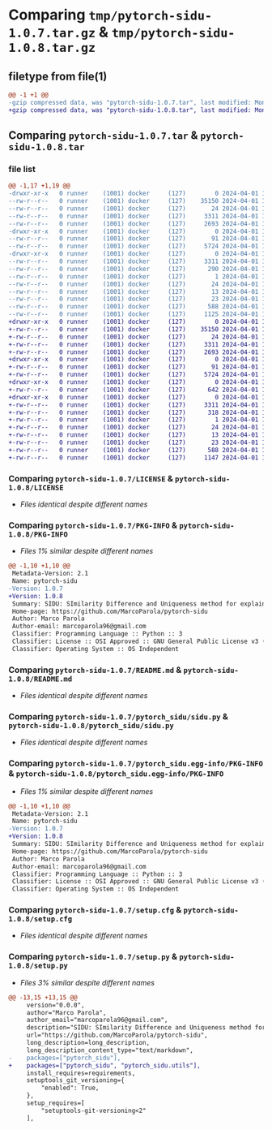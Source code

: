 # Comparing `tmp/pytorch-sidu-1.0.7.tar.gz` & `tmp/pytorch-sidu-1.0.8.tar.gz`

## filetype from file(1)

```diff
@@ -1 +1 @@
-gzip compressed data, was "pytorch-sidu-1.0.7.tar", last modified: Mon Apr  1 14:29:16 2024, max compression
+gzip compressed data, was "pytorch-sidu-1.0.8.tar", last modified: Mon Apr  1 14:36:23 2024, max compression
```

## Comparing `pytorch-sidu-1.0.7.tar` & `pytorch-sidu-1.0.8.tar`

### file list

```diff
@@ -1,17 +1,19 @@
-drwxr-xr-x   0 runner    (1001) docker     (127)        0 2024-04-01 14:29:16.693052 pytorch-sidu-1.0.7/
--rw-r--r--   0 runner    (1001) docker     (127)    35150 2024-04-01 14:15:25.000000 pytorch-sidu-1.0.7/LICENSE
--rw-r--r--   0 runner    (1001) docker     (127)       24 2024-04-01 14:15:25.000000 pytorch-sidu-1.0.7/MANIFEST.in
--rw-r--r--   0 runner    (1001) docker     (127)     3311 2024-04-01 14:29:16.693052 pytorch-sidu-1.0.7/PKG-INFO
--rw-r--r--   0 runner    (1001) docker     (127)     2693 2024-04-01 14:15:25.000000 pytorch-sidu-1.0.7/README.md
-drwxr-xr-x   0 runner    (1001) docker     (127)        0 2024-04-01 14:29:16.693052 pytorch-sidu-1.0.7/pytorch_sidu/
--rw-r--r--   0 runner    (1001) docker     (127)       91 2024-04-01 14:15:25.000000 pytorch-sidu-1.0.7/pytorch_sidu/__init__.py
--rw-r--r--   0 runner    (1001) docker     (127)     5724 2024-04-01 14:15:25.000000 pytorch-sidu-1.0.7/pytorch_sidu/sidu.py
-drwxr-xr-x   0 runner    (1001) docker     (127)        0 2024-04-01 14:29:16.693052 pytorch-sidu-1.0.7/pytorch_sidu.egg-info/
--rw-r--r--   0 runner    (1001) docker     (127)     3311 2024-04-01 14:29:16.000000 pytorch-sidu-1.0.7/pytorch_sidu.egg-info/PKG-INFO
--rw-r--r--   0 runner    (1001) docker     (127)      290 2024-04-01 14:29:16.000000 pytorch-sidu-1.0.7/pytorch_sidu.egg-info/SOURCES.txt
--rw-r--r--   0 runner    (1001) docker     (127)        1 2024-04-01 14:29:16.000000 pytorch-sidu-1.0.7/pytorch_sidu.egg-info/dependency_links.txt
--rw-r--r--   0 runner    (1001) docker     (127)       24 2024-04-01 14:29:16.000000 pytorch-sidu-1.0.7/pytorch_sidu.egg-info/requires.txt
--rw-r--r--   0 runner    (1001) docker     (127)       13 2024-04-01 14:29:16.000000 pytorch-sidu-1.0.7/pytorch_sidu.egg-info/top_level.txt
--rw-r--r--   0 runner    (1001) docker     (127)       23 2024-04-01 14:15:25.000000 pytorch-sidu-1.0.7/requirements.txt
--rw-r--r--   0 runner    (1001) docker     (127)      588 2024-04-01 14:29:16.693052 pytorch-sidu-1.0.7/setup.cfg
--rw-r--r--   0 runner    (1001) docker     (127)     1125 2024-04-01 14:15:25.000000 pytorch-sidu-1.0.7/setup.py
+drwxr-xr-x   0 runner    (1001) docker     (127)        0 2024-04-01 14:36:23.675958 pytorch-sidu-1.0.8/
+-rw-r--r--   0 runner    (1001) docker     (127)    35150 2024-04-01 14:34:55.000000 pytorch-sidu-1.0.8/LICENSE
+-rw-r--r--   0 runner    (1001) docker     (127)       24 2024-04-01 14:34:55.000000 pytorch-sidu-1.0.8/MANIFEST.in
+-rw-r--r--   0 runner    (1001) docker     (127)     3311 2024-04-01 14:36:23.675958 pytorch-sidu-1.0.8/PKG-INFO
+-rw-r--r--   0 runner    (1001) docker     (127)     2693 2024-04-01 14:34:55.000000 pytorch-sidu-1.0.8/README.md
+drwxr-xr-x   0 runner    (1001) docker     (127)        0 2024-04-01 14:36:23.675958 pytorch-sidu-1.0.8/pytorch_sidu/
+-rw-r--r--   0 runner    (1001) docker     (127)       91 2024-04-01 14:34:55.000000 pytorch-sidu-1.0.8/pytorch_sidu/__init__.py
+-rw-r--r--   0 runner    (1001) docker     (127)     5724 2024-04-01 14:34:55.000000 pytorch-sidu-1.0.8/pytorch_sidu/sidu.py
+drwxr-xr-x   0 runner    (1001) docker     (127)        0 2024-04-01 14:36:23.675958 pytorch-sidu-1.0.8/pytorch_sidu/utils/
+-rw-r--r--   0 runner    (1001) docker     (127)      642 2024-04-01 14:34:55.000000 pytorch-sidu-1.0.8/pytorch_sidu/utils/utils.py
+drwxr-xr-x   0 runner    (1001) docker     (127)        0 2024-04-01 14:36:23.675958 pytorch-sidu-1.0.8/pytorch_sidu.egg-info/
+-rw-r--r--   0 runner    (1001) docker     (127)     3311 2024-04-01 14:36:23.000000 pytorch-sidu-1.0.8/pytorch_sidu.egg-info/PKG-INFO
+-rw-r--r--   0 runner    (1001) docker     (127)      318 2024-04-01 14:36:23.000000 pytorch-sidu-1.0.8/pytorch_sidu.egg-info/SOURCES.txt
+-rw-r--r--   0 runner    (1001) docker     (127)        1 2024-04-01 14:36:23.000000 pytorch-sidu-1.0.8/pytorch_sidu.egg-info/dependency_links.txt
+-rw-r--r--   0 runner    (1001) docker     (127)       24 2024-04-01 14:36:23.000000 pytorch-sidu-1.0.8/pytorch_sidu.egg-info/requires.txt
+-rw-r--r--   0 runner    (1001) docker     (127)       13 2024-04-01 14:36:23.000000 pytorch-sidu-1.0.8/pytorch_sidu.egg-info/top_level.txt
+-rw-r--r--   0 runner    (1001) docker     (127)       23 2024-04-01 14:34:55.000000 pytorch-sidu-1.0.8/requirements.txt
+-rw-r--r--   0 runner    (1001) docker     (127)      588 2024-04-01 14:36:23.675958 pytorch-sidu-1.0.8/setup.cfg
+-rw-r--r--   0 runner    (1001) docker     (127)     1147 2024-04-01 14:34:55.000000 pytorch-sidu-1.0.8/setup.py
```

### Comparing `pytorch-sidu-1.0.7/LICENSE` & `pytorch-sidu-1.0.8/LICENSE`

 * *Files identical despite different names*

### Comparing `pytorch-sidu-1.0.7/PKG-INFO` & `pytorch-sidu-1.0.8/PKG-INFO`

 * *Files 1% similar despite different names*

```diff
@@ -1,10 +1,10 @@
 Metadata-Version: 2.1
 Name: pytorch-sidu
-Version: 1.0.7
+Version: 1.0.8
 Summary: SIDU: SImilarity Difference and Uniqueness method for explainable AI
 Home-page: https://github.com/MarcoParola/pytorch-sidu
 Author: Marco Parola
 Author-email: marcoparola96@gmail.com
 Classifier: Programming Language :: Python :: 3
 Classifier: License :: OSI Approved :: GNU General Public License v3 (GPLv3)
 Classifier: Operating System :: OS Independent
```

### Comparing `pytorch-sidu-1.0.7/README.md` & `pytorch-sidu-1.0.8/README.md`

 * *Files identical despite different names*

### Comparing `pytorch-sidu-1.0.7/pytorch_sidu/sidu.py` & `pytorch-sidu-1.0.8/pytorch_sidu/sidu.py`

 * *Files identical despite different names*

### Comparing `pytorch-sidu-1.0.7/pytorch_sidu.egg-info/PKG-INFO` & `pytorch-sidu-1.0.8/pytorch_sidu.egg-info/PKG-INFO`

 * *Files 1% similar despite different names*

```diff
@@ -1,10 +1,10 @@
 Metadata-Version: 2.1
 Name: pytorch-sidu
-Version: 1.0.7
+Version: 1.0.8
 Summary: SIDU: SImilarity Difference and Uniqueness method for explainable AI
 Home-page: https://github.com/MarcoParola/pytorch-sidu
 Author: Marco Parola
 Author-email: marcoparola96@gmail.com
 Classifier: Programming Language :: Python :: 3
 Classifier: License :: OSI Approved :: GNU General Public License v3 (GPLv3)
 Classifier: Operating System :: OS Independent
```

### Comparing `pytorch-sidu-1.0.7/setup.cfg` & `pytorch-sidu-1.0.8/setup.cfg`

 * *Files identical despite different names*

### Comparing `pytorch-sidu-1.0.7/setup.py` & `pytorch-sidu-1.0.8/setup.py`

 * *Files 3% similar despite different names*

```diff
@@ -13,15 +13,15 @@
     version="0.0.0",
     author="Marco Parola",
     author_email="marcoparola96@gmail.com",
     description="SIDU: SImilarity Difference and Uniqueness method for explainable AI",
     url="https://github.com/MarcoParola/pytorch-sidu",
     long_description=long_description,
     long_description_content_type="text/markdown",
-    packages=["pytorch_sidu"],
+    packages=["pytorch_sidu", "pytorch_sidu.utils"],
     install_requires=requirements,
     setuptools_git_versioning={
         "enabled": True,
     },
     setup_requires=[
         "setuptools-git-versioning<2"
     ],
```

